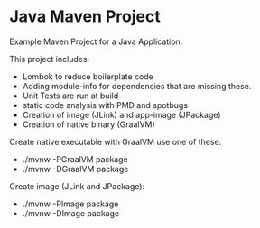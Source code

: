 # Java Maven Project

Example Maven Project for a Java Application.

This project includes:
- Lombok to reduce boilerplate code
- Adding module-info for dependencies that are missing these.
- Unit Tests are run at build
- static code analysis with PMD and spotbugs
- Creation of image (JLink) and app-image (JPackage)
- Creation of native binary (GraalVM)

Create native executable with GraalVM use one of these:
- ./mvnw -PGraalVM package
- ./mvnw -DGraalVM package

Create image (JLink and JPackage):
- ./mvnw -PImage package
- ./mvnw -DImage package